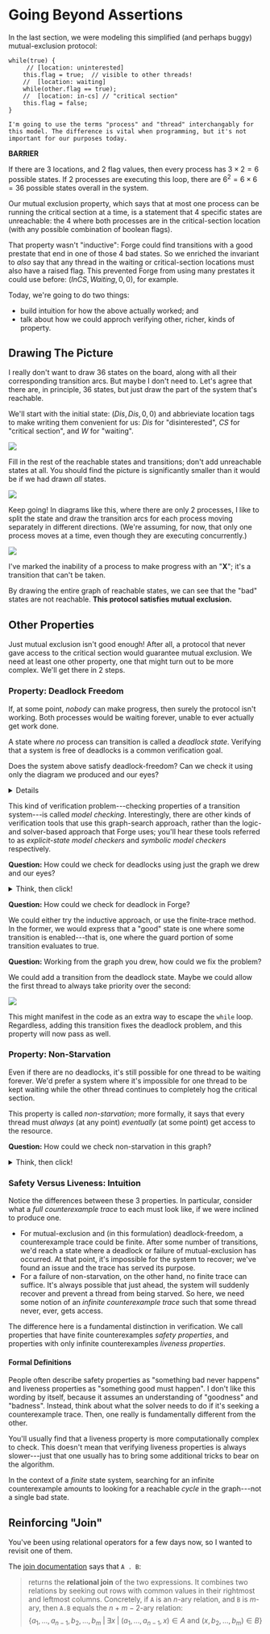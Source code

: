 # Going Beyond Assertions

In the last section, we were modeling this simplified (and perhaps buggy) mutual-exclusion protocol: 

```
while(true) { 
     // [location: uninterested]
    this.flag = true;  // visible to other threads!
    //  [location: waiting]
    while(other.flag == true);    
    //  [location: in-cs] // "critical section"   
    this.flag = false;    
}
```

~~~admonish note title="Thread vs. Process"
I'm going to use the terms "process" and "thread" interchangably for this model. The difference is vital when programming, but it's not important for our purposes today.  
~~~

**BARRIER**

If there are 3 locations, and 2 flag values, then every process has $3 \times 2 = 6$ possible states. If 2 processes are executing this loop, there are $6^2 = 6 \times 6 = 36$ possible states overall in the system. 

Our mutual exclusion property, which says that at most one process can be running the critical section at a time, is a statement that 4 specific states are unreachable: the 4 where both processes are in the critical-section location (with any possible combination of boolean flags).

That property wasn't "inductive": Forge could find transitions with a good prestate that end in one of those 4 bad states. So we enriched the invariant to _also_ say that any thread in the waiting or critical-section locations must also have a raised flag. This prevented Forge from using many prestates it could use before: $(InCS, Waiting, 0, 0)$, for example. 

Today, we're going to do two things:
* build intuition for how the above actually worked; and
* talk about how we could approch verifying other, richer, kinds of property.

## Drawing The Picture

I really don't want to draw 36 states on the board, along with all their corresponding transition arcs. But maybe I don't need to. Let's agree that there are, in principle, 36 states, but just draw the part of the system that's reachable. 

We'll start with the initial state: $(Dis, Dis, 0, 0)$ and abbrieviate location tags to make writing them convenient for us: $Dis$ for "disinterested", $CS$ for "critical section", and $W$ for "waiting".

![](https://i.imgur.com/02KboGA.png)

Fill in the rest of the reachable states and transitions; don't add unreachable states at all. You should find the picture is significantly smaller than it would be if we had drawn _all_ states.

![](https://i.imgur.com/PQraiC7.png)

Keep going! In diagrams like this, where there are only 2 processes, I like to split the state and draw the transition arcs for each process moving separately in different directions. (We're assuming, for now, that only one process moves at a time, even though they are executing concurrently.)

![](https://i.imgur.com/EPMcgrl.png)

I've marked the inability of a process to make progress with an "**X**"; it's a transition that can't be taken.

By drawing the entire graph of reachable states, we can see that the "bad" states are not reachable. **This protocol satisfies mutual exclusion.**

## Other Properties

Just mutual exclusion isn't good enough! After all, a protocol that never gave access to the critical section would guarantee mutual exclusion. We need at least one other property, one that might turn out to be more complex. We'll get there in 2 steps.

### Property: Deadlock Freedom

If, at some point, _nobody_ can make progress, then surely the protocol isn't working. Both processes would be waiting forever, unable to ever actually get work done. 

A state where _no_ process can transition is called a _deadlock state_. Verifying that a system is free of deadlocks is a common verification goal.

Does the system above satisfy deadlock-freedom? Can we check it using only the diagram we produced and our eyes?

<details>
No. The state $(W, W, 1, 1)$ is reachable, but has no exit transitions: neither thread can make progress. 
    
We can see that by doing a visual depth-first (or breadth-first) search of the sub-system for the reachable states.
</details>

This kind of verification problem---checking properties of a transition system---is called _model checking_. Interestingly, there are other kinds of verification tools that use this graph-search approach, rather than the logic- and solver-based approach that Forge uses; you'll hear these tools referred to as _explicit-state model checkers_ and _symbolic model checkers_ respectively.

**Question:** How could we check for deadlocks using just the graph we drew and our eyes?

<details>
<summary>Think, then click!</summary>
In the same way we looked for a failure of mutual exclusion. We seek a reachable state with _no_ transitions out. 
    
In this case, we find such a state.
</details>

**Question:** How could we check for deadlock in Forge?

We could either try the inductive approach, or use the finite-trace method. In the former, we would express that a "good" state is one where some transition is enabled---that is, one where the guard portion of some transition evaluates to true.

**Question:** Working from the graph you drew, how could we fix the problem?

We could add a transition from the deadlock state. Maybe we could allow the first thread to always take priority over the second:

![](https://i.imgur.com/gyt75Bk.png)

This might manifest in the code as an extra way to escape the `while` loop. Regardless, adding this transition fixes the deadlock problem, and this property will now pass as well.

### Property: Non-Starvation

Even if there are no deadlocks, it's still possible for one thread to be waiting forever. We'd prefer a system where it's impossible for one thread to be kept waiting while the other thread continues to completely hog the critical section.

This property is called _non-starvation_; more formally, it says that every thread must _always_ (at any point) _eventually_ (at some point) get access to the resource.

**Question:** How could we check non-starvation in this graph?

<details>
<summary>Think, then click!</summary>

Not by looking for a single "bad state". That won't suffice. There's something interesting going on, here...

</details>

### Safety Versus Liveness: Intuition

Notice the differences between these 3 properties. In particular, consider what a _full counterexample trace_ to each must look like, if we were inclined to produce one. 
* For mutual-exclusion and (in this formulation) deadlock-freedom, a counterexample trace could be finite. After some number of transitions, we'd reach a state where a deadlock or failure of mutual-exclusion has occurred. At that point, it's impossible for the system to recover; we've found an issue and the trace has served its purpose.
* For a failure of non-starvation, on the other hand, no finite trace can suffice. It's always possible that just ahead, the system will suddenly recover and prevent a thread from being starved. So here, we need some notion of an _infinite counterexample trace_ such that some thread never, ever, gets access.

The difference here is a fundamental distinction in verification. We call properties that have finite counterexamples _safety properties_, and properties with only infinite counterexamples _liveness properties_. 

#### Formal Definitions

People often describe safety properties as "something bad never happens" and liveness properties as "something good must happen". I don't like this wording by itself, because it assumes an understanding of "goodness" and "badness". Instead, think about what the solver needs to do if it's seeking a counterexample trace. Then, one really is fundamentally different from the other.

You'll usually find that a liveness property is more computationally complex to check. This doesn't mean that verifying liveness properties is always slower---just that one usually has to bring some additional tricks to bear on the algorithm.

In the context of a _finite_ state system, searching for an infinite counterexample amounts to looking for a reachable _cycle_ in the graph---not a single bad state.

## Reinforcing "Join"

You've been using relational operators for a few days now, so I wanted to revisit one of them. 

The [join documentation](https://csci1710.github.io/forge-documentation/building-models/constraints/expressions/relational-expressions/relational-expressions.html#-and--relational-join) says that `A . B`:

> returns the **relational join** of the two expressions. It combines two relations by seeking out rows with common values in their rightmost and leftmost columns. Concretely, if `A` is an $n$-ary relation, and `B` is $m$-ary, then `A.B` equals the $n+m-2$-ary relation:
> $$\{a_1, ..., a_{n-1}, b_2, ..., b_m \;| \;\exists x \;|\; (a_1, ..., a_{n-1}, x) \in A \text{ and } (x, b_2, ..., b_m) \in B\}$$
